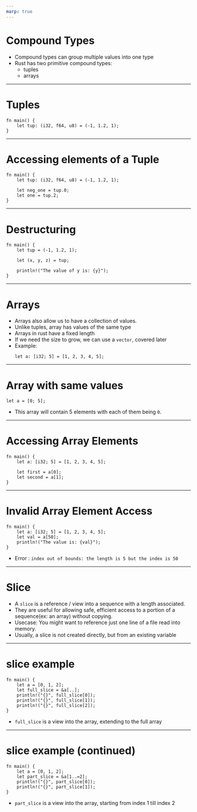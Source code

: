 ```yaml
---
marp: true
---
```


# Compound Types

- Compound types can group multiple values into one type
-  Rust has two primitive compound types: 
    - tuples
    - arrays

---

# Tuples

```
fn main() {
    let tup: (i32, f64, u8) = (-1, 1.2, 1);
}
```

---

# Accessing elements of a Tuple

```
fn main() {
    let tup: (i32, f64, u8) = (-1, 1.2, 1);

    let neg_one = tup.0;
    let one = tup.2;
}
```
---

# Destructuring

```
fn main() {
    let tup = (-1, 1.2, 1);

    let (x, y, z) = tup;

    println!("The value of y is: {y}");
}
```

---

# Arrays

- Arrays also allow us to have a collection of values.
- Unlike tuples, array has values of the same type
- Arrays in rust have a fixed length
- If we need the size to grow, we can use a `vector`, covered later
- Example:
    ```
    let a: [i32; 5] = [1, 2, 3, 4, 5];
    ```
---

# Array with same values

```
let a = [0; 5];
```

- This array will contain 5 elements with each of them being `0`.

---

# Accessing Array Elements

```
fn main() {
    let a: [i32; 5] = [1, 2, 3, 4, 5];

    let first = a[0];
    let second = a[1];
}
```
---

# Invalid Array Element Access

```
fn main() {
    let a: [i32; 5] = [1, 2, 3, 4, 5];
    let val = a[50];
    println!("The value is: {val}");
}
```

- Error : `index out of bounds: the length is 5 but the index is 50`

---

# Slice

- A `slice` is a reference / view into a sequence with a length associated.
- They are useful for allowing safe, efficient access to a portion of a sequence(ex: an array) without copying.
- Usecase: You might want to reference just one line of a file read into memory.
- Usually, a slice is not created directly, but from an existing variable

---

# slice example

```
fn main() {
    let a = [0, 1, 2];
    let full_slice = &a[..];
    println!("{}", full_slice[0]);
    println!("{}", full_slice[1]);
    println!("{}", full_slice[2]);
}
```

- `full_slice` is a view into the array, extending to the full array

---

# slice example (continued)

```
fn main() {
    let a = [0, 1, 2];
    let part_slice = &a[1..=2];
    println!("{}", part_slice[0]);
    println!("{}", part_slice[1]);
}
```

- `part_slice` is a view into the array, starting from index 1 till index 2